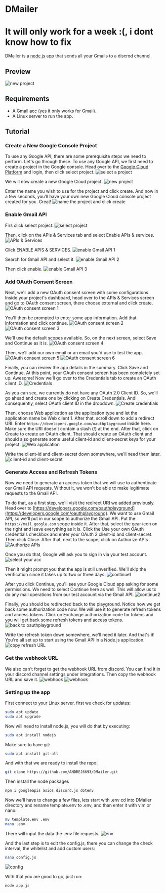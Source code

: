 # DMailer
# It will only work for a week :(, i dont know how to fix

DMailer is a [node.js](https://nodejs.org/) app that sends all your Gmails to a discrod channel.

## Preview 

![new project](./pictures/image34.png)

## Requirements

- A Gmail acc (yes it only works for Gmail).
- A Linux server to run the app.

## Tutorial

### Create a New Google Console Project

To use any Google API, there are some prerequisite steps we need to perform. Let's go through these.
To use any Google API, we first need to create a project in the Google console. Head over to the [Google Cloud Platform](https://console.cloud.google.com) and login, then click select project.
![select a project](./pictures/image1.png)

We will now create a new Google Cloud project.
![new project](./pictures/image2.png)

Enter the name you wish to use for the project and click create. And now in a few seconds, you'll have your own new Google Cloud console project created for you. Great!
![name the project and click create](./pictures/image3.png)

### Enable Gmail API

Firs click select project.
![select project](./pictures/image4.png)

Then, click on the APIs & Services tab and select Enable APIs & services.
![APIs & Services](./pictures/image5.png)

Click ENABLE APIS & SERVICES.
![enable Gmail API 1](./pictures/image31.png)

Search for Gmail API and select it.
![enable Gmail API 2](./pictures/image32.png)

Then click enable.
![enable Gmail API 3](./pictures/image33.png)

### Add OAuth Consent Screen

Next, we'll add a new OAuth consent screen with some configurations. Inside your project's dashboard, head over to the APIs & Services screen and go to OAuth consent screen, there choose external and click create.
![OAuth consent screen 1](./pictures/image6.png)

You'll then be prompted to enter some app information. Add that information and click continue.
![OAuth consent screen 2](./pictures/image7.png)
![OAuth consent screen 3](./pictures/image8.png)

We'll use the default scopes available. So, on the next screen, select Save and Continue as it is.
![OAuth consent screen 4](./pictures/image9.png)

Then, we'll add our own email or an email you'd use to test the app.
![OAuth consent screen 5](./pictures/image10.png)
![OAuth consent screen 6](./pictures/image11.png)

Finally, you can review the app details in the summary. Click Save and Continue.
At this point, your OAuth consent screen has been completely set up. Awesome!
Now we'll go over to the Credentials tab to create an OAuth client ID.
![Credentials](./pictures/image12.png)

As you can see, we currently do not have any OAuth 2.0 Client ID.
So, we'll go ahead and create one by clicking on Create Credentials.
And consequently, select OAuth client ID in the dropdown.
![Create credentials](./pictures/image13.png)

Then, choose Web application as the application type and let the application name be Web client 1.
After that, scroll down to add a redirect URI.
Enter `https://developers.google.com/oauthplayground` inside here.
Make sure the URI doesn't contain a slash (/) at the end.
After that, click on Create to create an OAuth client.
That should create an OAuth client and should also generate some useful client-id and client-secret keys for your project.
![Web application](./pictures/image14.png)

Write the client-id and client-secret down somewhere, we'll need them later.
![client-id and client-secret](./pictures/image16.png)

### Generate Access and Refresh Tokens

Now we need to generate an access token that we will use to authenticate our Gmail API requests.
Without it, we won't be able to make legitimate requests to the Gmail API.

To do that, as a first step, we'll visit the redirect URI we added previously.
Head over to [https://developers.google.com/oauthplayground](https://developers.google.com/oauthplayground).
We want to use Gmail API, so we'll put in our scope to authorize the Gmail API.
Put the `https://mail.google.com` scope inside it.
After that, select the gear icon on the right and leave everything as it is. Click the Use your own OAuth credentials checkbox and enter your OAuth 2 client-id and client-secret. Then click Close.
After that, next to the scope, click on Authorize APIs
![Authorize APIs](./pictures/image18.png)

Once you do that, Google will ask you to sign in via your test account.
![select your acc](./pictures/image19.png)

Then it might prompt you that the app is still unverified.
We'll skip the verification since it takes up to two or three days.
![continue1](./pictures/image20.png)

After you click Continue, you'll see your Google Cloud app asking for some permissions. We need to select Continue here as well. This will allow us to do any mail operations from our test account via the Gmail API.
![continue2](./pictures/image21.png)

Finally, you should be redirected back to the playground.
Notice how we get back some authorization code now. We will use it to generate refresh tokens and access tokens. Click on Exchange authorization code for tokens and you will get back some refresh tokens and access tokens.
![back to oauthplayground](./pictures/image22.png)

Write the refresh token down somewhere, we'll need it later.
And that's it! You're all set up to start using the Gmail API in a Node.js application.
![copy refresh URL](./pictures/image23.png)

### Get the webhook URL

We also can't forget to get the webhook URL from discord.
You can find it in your discord channel settings under integrations.
Then copy the webhook URL and save it.
![webhook](./pictures/image27.png)
![webhook](./pictures/image28.png)

### Setting up the app

First connect to your Linux server.
first we check for updates:
```sh
sudo apt update
sudo apt upgrade
```

Now will need to install node.js, you will do that by executing:
```sh
sudo apt install nodejs
```

Make sure to have git:
```sh
sudo apt install git-all
```

And with that we are ready to install the repo:
```sh
git clone https://github.com/ANDREJ6693/DMailer.git
```

Then install the node packages
```sh
npm i googleapis axios discord.js dotenv
```

Now we'll have to change a few files, lets start with .env
cd into DMailer directory and rename template.env to .env, and than enter it with vim or nano:
```sh
mv template.env .env
nano .env
```

There will input the data the .env file requests.
![env](./pictures/image29.png)

And the last step is to edit the config.js, there you can change the check interval, the whitelist and add custom users:
```sh
nano config.js
```

![config](./pictures/image35.png)

With that you are good to go, just run:
```sh
node app.js
```
